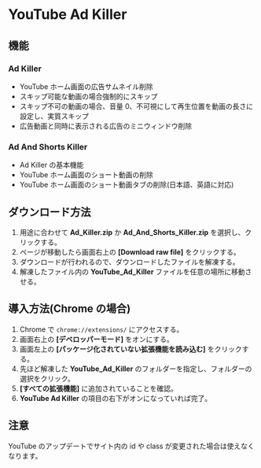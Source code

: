 # YouTube Ad Killer

## 機能

### Ad Killer

- YouTube ホーム画面の広告サムネイル削除
- スキップ可能な動画の場合強制的にスキップ
- スキップ不可の動画の場合、音量 0、不可視にして再生位置を動画の長さに設定し、実質スキップ
- 広告動画と同時に表示される広告のミニウィンドウ削除

### Ad And Shorts Killer

- Ad Killer の基本機能
- YouTube ホーム画面のショート動画の削除
- YouTube ホーム画面のショート動画タブの削除(日本語、英語に対応)

## ダウンロード方法

1. 用途に合わせて **Ad_Killer.zip** か **Ad_And_Shorts_Killer.zip** を選択し、クリックする。
2. ページが移動したら画面右上の **[Download raw file]** をクリックする。
3. ダウンロードが行われるので、ダウンロードしたファイルを解凍する。
4. 解凍したファイル内の **YouTube_Ad_Killer** ファイルを任意の場所に移動させる。

## 導入方法(Chrome の場合)

1. Chrome で `chrome://extensions/` にアクセスする。
2. 画面右上の **[デベロッパーモード]** をオンにする。
3. 画面左上の **[パッケージ化されていない拡張機能を読み込む]** をクリックする。
4. 先ほど解凍した **YouTube_Ad_Killer** のフォルダーを指定し、フォルダーの選択をクリック。
5. **[すべての拡張機能]** に追加されていることを確認。
6. **YouTube Ad Killer** の項目の右下がオンになっていれば完了。

## 注意

YouTube のアップデートでサイト内の id や class が変更された場合は使えなくなります。
